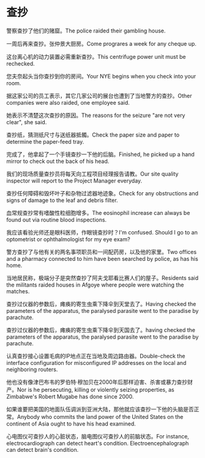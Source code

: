 # 查抄

<p><span class="chinese">警察查抄了他们的赌窟。</span><span class="english">The police raided their gambling house.</span></p>

<p><span class="chinese">一周后再来查抄。张仲景大厨房。</span><span class="english">Come prograres a week for any cheque up.</span></p>

<p><span class="chinese">这台离心机的动力装置必需重新查抄。</span><span class="english">This centrifuge power unit must be rechecked.</span></p>

<p><span class="chinese">您夫奈起头当你查抄到你的房间。</span><span class="english">Your NYE begins when you check into your room.</span></p>

<p><span class="chinese">据这家公司的员工表示，其它几家公司的展台也遭到了当地警方的查抄。</span><span class="english">Other companies were also raided, one employee said.</span></p>

<p><span class="chinese">她表示不清楚这次查抄的原因。</span><span class="english">The reasons for the seizure "are not very clear", she said.</span></p>

<p><span class="chinese">查抄纸，猜测纸尺寸与送纸器抵髑。</span><span class="english">Check the paper size and paper to determine the paper-feed tray.</span></p>

<p><span class="chinese">完成了，他拿起了一个手镜查抄一下他的后脑。</span><span class="english">Finished, he picked up a hand mirror to check out the back of his head.</span></p>

<p><span class="chinese">我们的现场质量查抄员将每天向工程项目经理报告请教。</span><span class="english">Our site quality inspector will report to the Project Manager everyday.</span></p>

<p><span class="chinese">查抄任何障碍和毁坏叶子和杂物过滤器地迹象。</span><span class="english">Check for any obstructions and signs of damage to the leaf and debris filter.</span></p>

<p><span class="chinese">血常规查抄常有嗜酸性粒细胞增多。</span><span class="english">The eosinophil increase can always be found out via routine blood inspections.</span></p>

<p><span class="chinese">我应该看验光师还是眼科医师，作眼镜查抄时？</span><span class="english">I'm confused. Should I go to an optometrist or ophthalmologist for my eye exam?</span></p>

<p><span class="chinese">警方查抄了与他有关的两名事项职员和一间配药房，以及他的家里。</span><span class="english">Two offices and a pharmacy connected to him have been searched by police, as has his home.</span></p>

<p><span class="chinese">当地居民称，极端分子是突然查抄了阿夫戈耶看比赛人们的屋子。</span><span class="english">Residents said the militants raided houses in Afgoye where people were watching the matches.</span></p>

<p><span class="chinese">查抄过仪器的参数后，瘫痪的寄生虫乘下降伞到天堂去了。</span><span class="english">Having checked the parameters of the apparatus, the paralysed parasite went to the paradise by parachute.</span></p>

<p><span class="chinese">查抄过仪器的参数后，瘫痪的寄生虫乘下降伞到天国去了。</span><span class="english">having checked the parameters of the apparatus, the paralysed parasite went to the paradise by parachute.</span></p>

<p><span class="chinese">认真查抄接心设置毛病的IP地点正在当地及周边路由器。</span><span class="english">Double-check the interface configuration for misconfigured IP addresses on the local and neighboring routers.</span></p>

<p><span class="chinese">他也没有像津巴布韦的罗伯特·穆加贝在2000年后那样迫害、杀害或暴力查抄财产。</span><span class="english">Nor is he persecuting, killing or violently seizing properties, as Zimbabwe's Robert Mugabe has done since 2000.</span></p>

<p><span class="chinese">如果谁要把美国的地面队伍调派到亚洲大陆，那他就应该查抄一下他的头脑是否正常。</span><span class="english">Anybody who commits the land power of the United States on the continent of Asia ought to have his head examined.</span></p>

<p><span class="chinese">心电图仪可查抄人的心脏状态，脑电图仪可查抄人的前脑状态。</span><span class="english">For instance, electrocardiograph can detect heart's condition. Electroencephalograph can detect brain's condition.</span></p>

